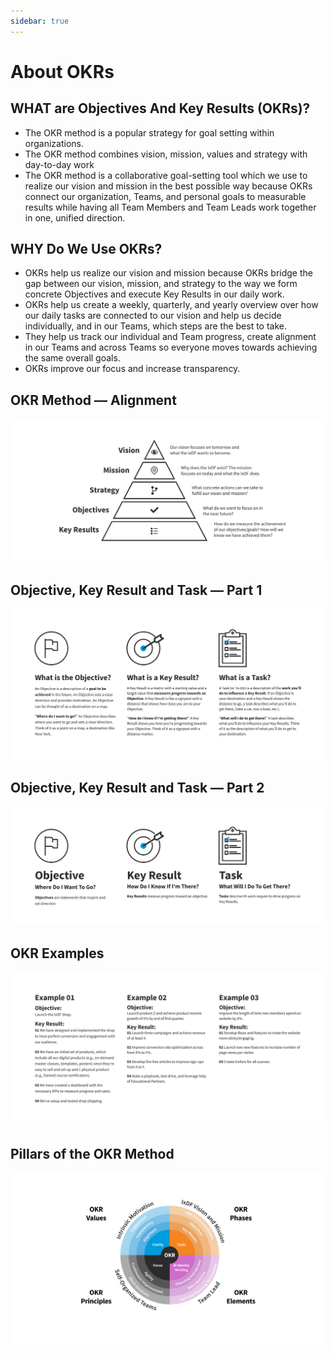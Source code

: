 ```yaml
---
sidebar: true
---
```


# About OKRs

## WHAT are Objectives And Key Results (OKRs)?

-   The OKR method is a popular strategy for goal setting within organizations.
-   The OKR method combines vision, mission, values and strategy with day-to-day work
-   The OKR method is a collaborative goal-setting tool which we use to realize our vision and mission in the best
    possible way because OKRs connect our organization, Teams, and personal goals to measurable results while having all
    Team Members and Team Leads work together in one, unified direction.

## WHY Do We Use OKRs?

-   OKRs help us realize our vision and mission because OKRs bridge the gap between our vision, mission, and strategy to
    the way we form concrete Objectives and execute Key Results in our daily work.
-   OKRs help us create a weekly, quarterly, and yearly overview over how our daily tasks are connected to our vision and
    help us decide individually, and in our Teams, which steps are the best to take.
-   They help us track our individual and Team progress, create alignment in our Teams and across Teams so everyone moves
    towards achieving the same overall goals.
-   OKRs improve our focus and increase transparency.

## OKR Method — Alignment

![Diagram of OKR alignment](../images/5-alignment.svg)

## Objective, Key Result and Task — Part 1

![Diagram of OKR alignment](../images/6-okr-part-1.svg)

## Objective, Key Result and Task — Part 2

![Diagram of OKR alignment](../images/7-okr-part-2.svg)

## OKR Examples

![Diagram of OKR alignment](../images/8-okr-examples.svg)

## Pillars of the OKR Method

![](../images/19-okr-pillars.svg)
